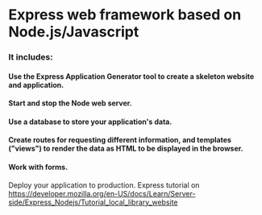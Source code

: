 # Express web framework based on Node.js/Javascript #
### It includes: ###
#### Use the Express Application Generator tool to create a skeleton website and application. ####
#### Start and stop the Node web server. ####
#### Use a database to store your application's data. ####
#### Create routes for requesting different information, and templates ("views") to render the data as HTML to be displayed in the browser. ####
#### Work with forms. ####
Deploy your application to production.
Express tutorial on https://developer.mozilla.org/en-US/docs/Learn/Server-side/Express_Nodejs/Tutorial_local_library_website

